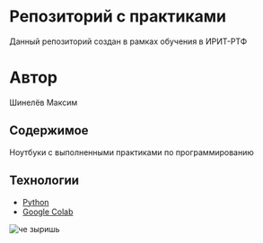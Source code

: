 # Репозиторий с практиками
Данный репозиторий создан в рамках обучения в ИРИТ-РТФ

# Автор
Шинелёв Максим

## Содержимое
Ноутбуки с выполненными практиками по программированию

## Технологии
- [Python](https://www.python.org/) 
- [Google Colab](https://colab.google/)

![че зыришь](https://drive.google.com/file/d/1saeByt-bUPs5hLJlOyo78sMUCO8eXHh0/view?usp=drivesdk)